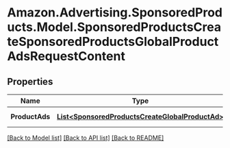 # Amazon.Advertising.SponsoredProducts.Model.SponsoredProductsCreateSponsoredProductsGlobalProductAdsRequestContent

## Properties

Name | Type | Description | Notes
------------ | ------------- | ------------- | -------------
**ProductAds** | [**List&lt;SponsoredProductsCreateGlobalProductAd&gt;**](SponsoredProductsCreateGlobalProductAd.md) | An array of ads. | [optional] 

[[Back to Model list]](../README.md#documentation-for-models) [[Back to API list]](../README.md#documentation-for-api-endpoints) [[Back to README]](../README.md)

